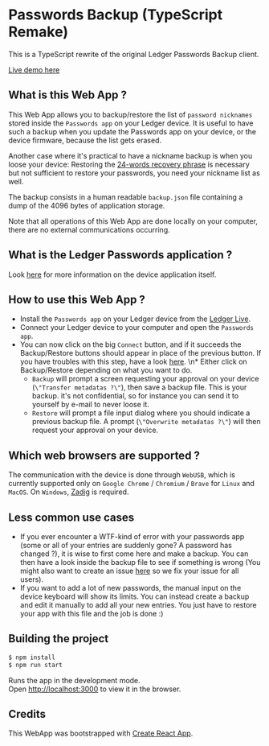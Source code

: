 # Passwords Backup (TypeScript Remake)

This is a TypeScript rewrite of the original Ledger Passwords Backup client.

[Live demo here](https://passwords.ledger.com)

## What is this Web App ?

This Web App allows you to backup/restore the list of `password nicknames` stored inside the `Passwords app` on your Ledger device.
It is useful to have such a backup when you update the Passwords app on your device, or the device firmware, because the list gets erased.

Another case where it's practical to have a nickname backup is when you loose your device: Restoring the [24-words recovery phrase](https://www.ledger.com/academy/crypto/what-is-a-recovery-phrase) is necessary but not sufficient to restore your passwords, you need your nickname list as well.

The backup consists in a human readable `backup.json` file containing a dump of the 4096 bytes of application storage.

Note that all operations of this Web App are done locally on your computer, there are no external communications occurring.

## What is the Ledger Passwords application ?

Look [here](https://github.com/LedgerHQ/app-passwords/blob/master/README.md) for more information on the device application itself.

## How to use this Web App ?

- Install the `Passwords app` on your Ledger device from the [Ledger Live](https://support.ledger.com/hc/en-us/articles/360006523674-Install-uninstall-and-update-apps).
- Connect your Ledger device to your computer and open the `Passwords app`.
- You can now click on the big `Connect` button, and if it succeeds the Backup/Restore buttons should appear in place of the previous button. If you have troubles with this step, have a look [here](https://support.ledger.com/hc/en-us/articles/115005165269-Fix-connection-issues). \n\* Either click on Backup/Restore depending on what you want to do.
  - `Backup` will prompt a screen requesting your approval on your device (`\"Transfer metadatas ?\"`), then save a backup file. This is your backup. it's not confidential, so for instance you can send it to yourself by e-mail to never loose it.
  - `Restore` will prompt a file input dialog where you should indicate a previous backup file. A prompt (`\"Overwrite metadatas ?\"`) will then request your approval on your device.

## Which web browsers are supported ?

The communication with the device is done through `WebUSB`, which is currently supported only on `Google Chrome` / `Chromium` / `Brave` for `Linux` and `MacOS`. On `Windows`, [Zadig](https://github.com/WICG/webusb/issues/143) is required.

## Less common use cases

- If you ever encounter a WTF-kind of error with your passwords app (some or all of your entries are suddenly gone? A password has changed ?), it is wise to first come here and make a backup. You can then have a look inside the backup file to see if something is wrong (You might also want to create an issue [here](https://github.com/LedgerHQ/app-passwords/issues) so we fix your issue for all users).
- If you want to add a lot of new passwords, the manual input on the device keyboard will show its limits. You can instead create a backup and edit it manually to add all your new entries. You just have to restore your app with this file and the job is done :)

## Building the project

```bash
$ npm install
$ npm run start
```

Runs the app in the development mode.\
Open [http://localhost:3000](http://localhost:3000) to view it in the browser.

## Credits

This WebApp was bootstrapped with [Create React App](https://github.com/facebook/create-react-app).
